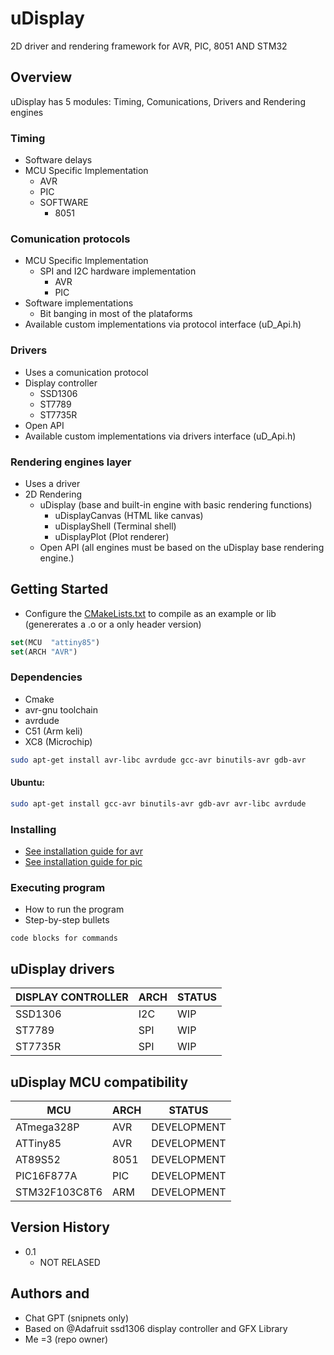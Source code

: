 # uDisplay

2D driver and rendering framework for AVR, PIC, 8051 AND STM32

## Overview
uDisplay has 5 modules: Timing, Comunications, Drivers and Rendering engines

### Timing 
  - Software delays
  - MCU Specific Implementation
    - AVR
    - PIC
    - SOFTWARE
      - 8051

### Comunication protocols
  - MCU Specific Implementation
    - SPI and I2C hardware implementation
      - AVR
      - PIC
  - Software implementations
    - Bit banging in most of the plataforms
  - Available custom implementations via protocol interface (uD_Api.h)
  
### Drivers
  - Uses a comunication protocol
  - Display controller
    - SSD1306
    - ST7789
    - ST7735R
  - Open API
  - Available custom implementations via drivers interface (uD_Api.h)

### Rendering engines layer
- Uses a driver
- 2D Rendering
  - uDisplay         (base and built-in engine with basic rendering functions)
    - uDisplayCanvas (HTML like canvas)
    - uDisplayShell  (Terminal shell)
    - uDisplayPlot   (Plot renderer)
  - Open API (all engines must be based on the uDisplay base rendering engine.)

## Getting Started

* Configure the [CMakeLists.txt]() to compile as an example or lib (genererates a .o or a only header version)
```cmake
set(MCU  "attiny85")
set(ARCH "AVR")
```

### Dependencies

* Cmake
* avr-gnu toolchain
* avrdude
* C51 (Arm keli)
* XC8 (Microchip)
```bash
sudo apt-get install avr-libc avrdude gcc-avr binutils-avr gdb-avr
```
#### Ubuntu:
```bash
sudo apt-get install gcc-avr binutils-avr gdb-avr avr-libc avrdude
```

### Installing

* [See installation guide for avr]() 
* [See installation guide for pic]() 

### Executing program

* How to run the program
* Step-by-step bullets
```
code blocks for commands
```
## uDisplay drivers

| DISPLAY CONTROLLER| ARCH  | STATUS       |
|-------------------|-------|--------------|
| SSD1306           | I2C   | WIP          |
| ST7789            | SPI   | WIP          |
| ST7735R           | SPI   | WIP          |

## uDisplay MCU compatibility

| MCU             | ARCH  | STATUS       |
|-----------------|-------|--------------|
| ATmega328P      | AVR   | DEVELOPMENT  |
| ATTiny85        | AVR   | DEVELOPMENT  |
| AT89S52         | 8051  | DEVELOPMENT  |
| PIC16F877A      | PIC   | DEVELOPMENT  |
| STM32F103C8T6   | ARM   | DEVELOPMENT  |

## Version History

* 0.1
    * NOT RELASED

## Authors and 

- Chat GPT (snipnets only)
- Based on @Adafruit ssd1306 display controller and GFX Library 
- Me =3 (repo owner)